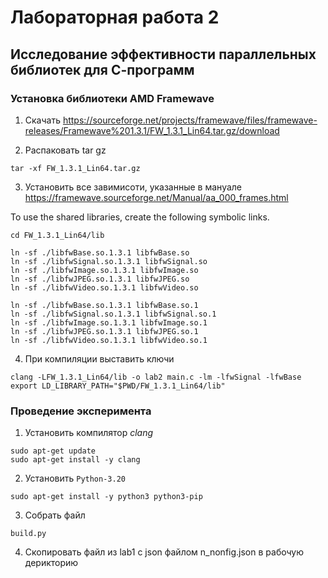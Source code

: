 # Лабораторная работа 2

## Исследование эффективности параллельных библиотек для С-программ

### Установка библиотеки AMD Framewave

1. Скачать https://sourceforge.net/projects/framewave/files/framewave-releases/Framewave%201.3.1/FW_1.3.1_Lin64.tar.gz/download

2. Распаковать tar gz
```
tar -xf FW_1.3.1_Lin64.tar.gz
```

3. Установить все завимисоти, указанные в мануале https://framewave.sourceforge.net/Manual/aa_000_frames.html

To use the shared libraries, create the following symbolic links.
```shell
cd FW_1.3.1_Lin64/lib

ln -sf ./libfwBase.so.1.3.1 libfwBase.so
ln -sf ./libfwSignal.so.1.3.1 libfwSignal.so
ln -sf ./libfwImage.so.1.3.1 libfwImage.so
ln -sf ./libfwJPEG.so.1.3.1 libfwJPEG.so
ln -sf ./libfwVideo.so.1.3.1 libfwVideo.so

ln -sf ./libfwBase.so.1.3.1 libfwBase.so.1
ln -sf ./libfwSignal.so.1.3.1 libfwSignal.so.1
ln -sf ./libfwImage.so.1.3.1 libfwImage.so.1
ln -sf ./libfwJPEG.so.1.3.1 libfwJPEG.so.1
ln -sf ./libfwVideo.so.1.3.1 libfwVideo.so.1
```
4. При компиляции выставить ключи
```shell
clang -LFW_1.3.1_Lin64/lib -o lab2 main.c -lm -lfwSignal -lfwBase
export LD_LIBRARY_PATH="$PWD/FW_1.3.1_Lin64/lib"
```

### Проведение эксперимента

1. Установить компилятор *clang*
```
sudo apt-get update
sudo apt-get install -y clang
```
2. Установить `Python-3.20`
```
sudo apt-get install -y python3 python3-pip
```
3. Собрать файл
```
build.py
```
4. Скопировать файл из lab1 с json  файлом n_nonfig.json в рабочую дерикторию 
```
